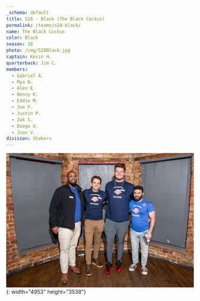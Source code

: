 ```yaml
---
_schema: default
title: S28 - Black (The Black Cockus)
permalink: /teams/s28-black/
name: The Black Cockus
color: Black
season: 28
photo: /img/S28Black.jpg
captain: Kevin H.
quarterback: Jim C.
members:
  - Gabriel A.
  - Mya B.
  - Alex E.
  - Benny K.
  - Eddie M.
  - Joe P.
  - Justin P.
  - Zak S.
  - Diego U.
  - Juan V.
division: Shakers
---
```

![](/img/da2-7066.jpg){: width="4953" height="3538"}